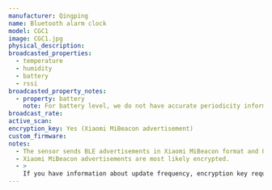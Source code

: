 ```yaml
---
manufacturer: Qingping
name: Bluetooth alarm clock
model: CGC1
image: CGC1.jpg
physical_description:
broadcasted_properties:
  - temperature
  - humidity
  - battery
  - rssi
broadcasted_property_notes:
  - property: battery
    note: For battery level, we do not have accurate periodicity information yet.
broadcast_rate:
active_scan:
encryption_key: Yes (Xiaomi MiBeacon advertisement)
custom_firmware:
notes:
  - The sensor sends BLE advertisements in Xiaomi MiBeacon format and Qingping format, but only MiBeacon format is supported currently.
  - Xiaomi MiBeacon advertisements are most likely encrypted.
  - >
    If you have information about update frequency, encryption key requirement, and/or a log with `report_unknown: 'qingping'`, we can improve the documentation and implement qingping format support without encryption. Please open an issue with this information.
---
```

